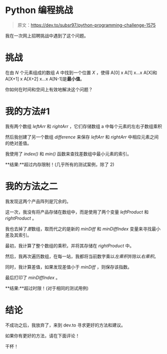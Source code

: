 # Python 编程挑战

> 原文：<https://dev.to/subsr97/python-programming-challenge-1575>

我在一次网上招聘挑战中遇到了这个问题。

# 挑战

在由 *N* 个元素组成的数组 *A* 中找到一个位置 *X* ，使得 A[0] x A[1] x...x A[X]和 A[X+1] x A[X+2] x...x A[N-1]是**最小值**。

你如何在时间和空间上有效地解决这个问题？

# 我的方法#1

我有两个数组 *leftArr* 和 *rightArr* ，它们存储数组 a 中每个元素的左右子数组乘积

然后我创建了另一个数组 *difference* 来保存 *leftArr* 和 *rightArr* 中相应元素之间的绝对差值。

我使用了 *index()* 和 *min()* 函数来查找差数组中最小元素的索引。

**结果:**超过内存限制！(几乎所有的测试案例，除了 2)

# 我的方法之二

我发现这两个产品阵列是冗余的。

这一次，我没有将产品存储在数组中，而是使用了两个变量 *leftProduct* 和 *rightProduct* 。

我也去掉了*差*数组，取而代之的是新的 *minDiff* 和 *minDiffIndex* 变量来寻找最小差及其索引。

最初，我计算了整个数组的乘积，并将其存储在 *rightProduct* 中。

然后，我再次遍历数组，在每一站，我都将当前数字乘以*左乘积*并除以*右乘积*。

同时，我计算差值，如果发现差值小于 *minDiff* ，则保存该指数。

最后打印了 *minDiffIndex* 。

**结果:**超过时限！(对于相同的测试用例)

# 结论

不成功之后，我放弃了，来到 dev.to 寻求更好的方法和建议。

如果你有更好的方法，请在下面评论！

干杯！